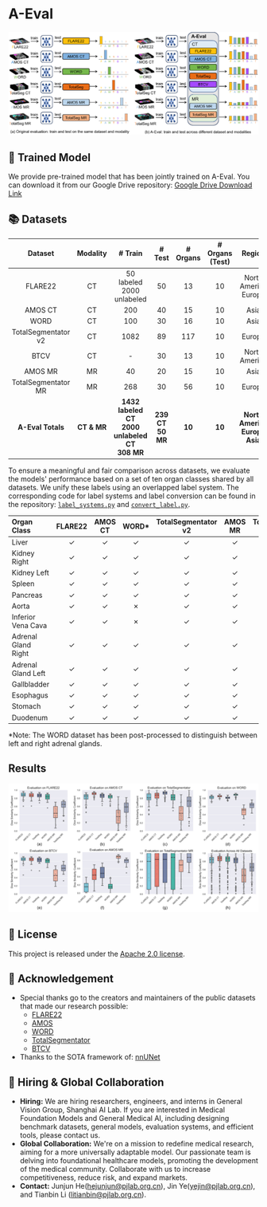 # A-Eval 
![overview](assets/figure1_overview.png)
## 🤖 Trained Model

We provide pre-trained model that has been jointly trained on A-Eval. You can download it from our Google Drive repository:
[Google Drive Download Link](https://drive.google.com/drive/folders/1_gUu6y6_QeP2gobsL_qFv9Z8uU4FunkV?usp=sharing)

## 📚 Datasets

| **Dataset** | **Modality** | **# Train** | **# Test** | **# Organs** | **# Organs (Test)** | **Region** |
|:-----------:|:------------:|:-----------:|:----------:|:------------:|:------------------:|:----------:|
| FLARE22     | CT           | 50 labeled <br> 2000 unlabeled | 50 | 13 | 10 | North America <br> Europe |
| AMOS CT     | CT           | 200         | 40         | 15          | 10                 | Asia       |
| WORD        | CT           | 100         | 30         | 16          | 10                 | Asia       |
| TotalSegmentator v2 | CT   | 1082        | 89         | 117         | 10                 | Europe     |
| BTCV        | CT           | -           | 30         | 13          | 10                 | North America |
| AMOS MR     | MR           | 40          | 20         | 15          | 10                 | Asia       |
| TotalSegmentator MR | MR   | 268         | 30         | 56          | 10                 | Europe     |
| **A-Eval Totals** | **CT & MR** | **1432 labeled CT** <br> **2000 unlabeled CT** <br> **308 MR** | **239 CT** <br> **50 MR** | **10** | **10** | **North America** <br> **Europe** <br> **Asia** |

To ensure a meaningful and fair comparison across datasets, we evaluate the models' performance based on a set of ten organ classes shared by all datasets. We unify these labels using an overlapped label system. The corresponding code for label systems and label conversion can be found in the repository: [`label_systems.py`](Evaluation/label_systems.py) and [`convert_label.py`](Evaluation/convert_label.py).

| Organ Class            | **FLARE22** | **AMOS CT** | **WORD*** | **TotalSegmentator v2** | **AMOS MR** | **TotalSegmentator MR** | **A-Eval** |
|:-----------------------|:-----------:|:-----------:|:---------:|:----------------------:|:-----------:|:----------------------:|:----------:|
| Liver                  |      ✓      |      ✓      |     ✓     |           ✓           |      ✓      |           ✓           |     ✓      |
| Kidney Right           |      ✓      |      ✓      |     ✓     |           ✓           |      ✓      |           ✓           |     ✓      |
| Kidney Left            |      ✓      |      ✓      |     ✓     |           ✓           |      ✓      |           ✓           |     ✓      |
| Spleen                 |      ✓      |      ✓      |     ✓     |           ✓           |      ✓      |           ✓           |     ✓      |
| Pancreas               |      ✓      |      ✓      |     ✓     |           ✓           |      ✓      |           ✓           |     ✓      |
| Aorta                  |      ✓      |      ✓      |     ✗     |           ✓           |      ✓      |           ✓           |     ✗      |
| Inferior Vena Cava     |      ✓      |      ✓      |     ✗     |           ✓           |      ✓      |           ✓           |     ✗      |
| Adrenal Gland Right    |      ✓      |      ✓      |     ✓     |           ✓           |      ✓      |           ✓           |     ✓      |
| Adrenal Gland Left     |      ✓      |      ✓      |     ✓     |           ✓           |      ✓      |           ✓           |     ✓      |
| Gallbladder            |      ✓      |      ✓      |     ✓     |           ✓           |      ✓      |           ✓           |     ✓      |
| Esophagus              |      ✓      |      ✓      |     ✓     |           ✓           |      ✓      |           ✓           |     ✓      |
| Stomach                |      ✓      |      ✓      |     ✓     |           ✓           |      ✓      |           ✓           |     ✓      |
| Duodenum               |      ✓      |      ✓      |     ✓     |           ✓           |      ✓      |           ✓           |     ✗      |

*Note: The WORD dataset has been post-processed to distinguish between left and right adrenal glands.

## Results
![results](assets/box_plot_6subfigures.png)

## 🎫 License
This project is released under the [Apache 2.0 license](LICENSE). 

## 🙏 Acknowledgement
- Special thanks go to the creators and maintainers of the public datasets that made our research possible:
  - [FLARE22](https://flare22.grand-challenge.org/)
  - [AMOS](https://amos22.grand-challenge.org/)
  - [WORD](https://github.com/HiLab-git/WORD)
  - [TotalSegmentator](https://github.com/wasserth/TotalSegmentator)
  - [BTCV](https://www.synapse.org/#!Synapse:syn3193805/wiki/217752)
- Thanks to the SOTA framework of: [nnUNet](https://github.com/MIC-DKFZ/nnUNet)

## 👋 Hiring & Global Collaboration
- **Hiring:** We are hiring researchers, engineers, and interns in General Vision Group, Shanghai AI Lab. If you are interested in Medical Foundation Models and General Medical AI, including designing benchmark datasets, general models, evaluation systems, and efficient tools, please contact us.
- **Global Collaboration:** We're on a mission to redefine medical research, aiming for a more universally adaptable model. Our passionate team is delving into foundational healthcare models, promoting the development of the medical community. Collaborate with us to increase competitiveness, reduce risk, and expand markets.
- **Contact:** Junjun He(hejunjun@pjlab.org.cn), Jin Ye(yejin@pjlab.org.cn), and Tianbin Li (litianbin@pjlab.org.cn).